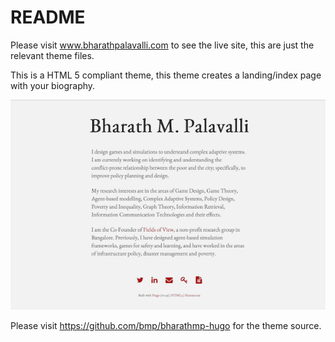 # README #

Please visit www.bharathpalavalli.com to see the live site, this are just the relevant theme files.

This is a HTML 5 compliant theme, this theme creates a landing/index page with your biography.

![alt website-thumbnail](bharathpalavalli-tn.png)

Please visit https://github.com/bmp/bharathmp-hugo for the theme source.
